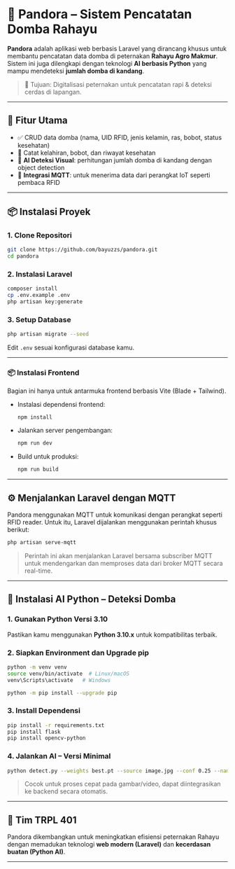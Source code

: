 
# 🐑 Pandora – Sistem Pencatatan Domba Rahayu

**Pandora** adalah aplikasi web berbasis Laravel yang dirancang khusus untuk membantu pencatatan data domba di peternakan **Rahayu Agro Makmur**. Sistem ini juga dilengkapi dengan teknologi **AI berbasis Python** yang mampu mendeteksi **jumlah domba di kandang**.

> 🎯 Tujuan: Digitalisasi peternakan untuk pencatatan rapi & deteksi cerdas di lapangan.

---

## 🚀 Fitur Utama

- ✅ CRUD data domba (nama, UID RFID, jenis kelamin, ras, bobot, status kesehatan)
- 📅 Catat kelahiran, bobot, dan riwayat kesehatan
- 📸 **AI Deteksi Visual**: perhitungan jumlah domba di kandang dengan object detection
- 📡 **Integrasi MQTT**: untuk menerima data dari perangkat IoT seperti pembaca RFID

---

## 📦 Instalasi Proyek

### 1. Clone Repositori

```bash
git clone https://github.com/bayuzzs/pandora.git
cd pandora
```

### 2. Instalasi Laravel

```bash
composer install
cp .env.example .env
php artisan key:generate
```

### 3. Setup Database

```bash
php artisan migrate --seed
```

Edit `.env` sesuai konfigurasi database kamu.

---

### 📦 Instalasi Frontend

Bagian ini hanya untuk antarmuka frontend berbasis Vite (Blade + Tailwind).

- Instalasi dependensi frontend:
  ```bash
  npm install
  ```

- Jalankan server pengembangan:
  ```bash
  npm run dev
  ```

- Build untuk produksi:
  ```bash
  npm run build
  ```

---

## ⚙️ Menjalankan Laravel dengan MQTT

Pandora menggunakan MQTT untuk komunikasi dengan perangkat seperti RFID reader. Untuk itu, Laravel dijalankan menggunakan perintah khusus berikut:

```bash
php artisan serve-mqtt
```

> Perintah ini akan menjalankan Laravel bersama subscriber MQTT untuk mendengarkan dan memproses data dari broker MQTT secara real-time.

---

## 🧠 Instalasi AI Python – Deteksi Domba

### 1. Gunakan Python Versi 3.10

Pastikan kamu menggunakan **Python 3.10.x** untuk kompatibilitas terbaik.

### 2. Siapkan Environment dan Upgrade pip

```bash
python -m venv venv
source venv/bin/activate  # Linux/macOS
venv\Scripts\activate   # Windows

python -m pip install --upgrade pip
```

### 3. Install Dependensi

```bash
pip install -r requirements.txt
pip install flask
pip install opencv-python
```

### 4. Jalankan AI – Versi Minimal

```bash
python detect.py --weights best.pt --source image.jpg --conf 0.25 --name minimal
```

> Cocok untuk proses cepat pada gambar/video, dapat diintegrasikan ke backend secara otomatis.

---

## 🙌 Tim TRPL 401 

Pandora dikembangkan untuk meningkatkan efisiensi peternakan Rahayu dengan memadukan teknologi **web modern (Laravel)** dan **kecerdasan buatan (Python AI)**.

---
